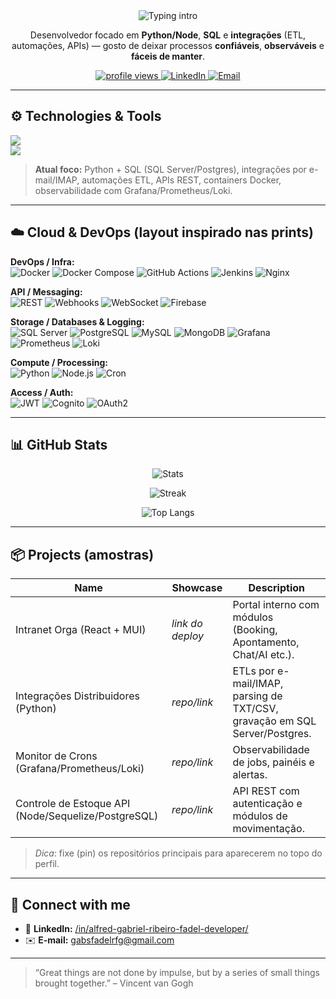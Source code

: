 <!-- PROFILE README — GabRfg -->
<div align="center">
  
  <img src="https://readme-typing-svg.demolab.com?font=Fira+Code&weight=700&size=28&pause=900&color=59C1FF&center=true&vCenter=true&width=600&lines=Hi+there+%F0%9F%91%8B;I%E2%80%99m+Gabriel+Fadel+(GabRfg);Back-end+%7C+Data+%7C+Integrations" alt="Typing intro" />

  <p>
    Desenvolvedor focado em <b>Python/Node</b>, <b>SQL</b> e <b>integrações</b> (ETL, automações, APIs) — gosto de
    deixar processos <b>confiáveis</b>, <b>observáveis</b> e <b>fáceis de manter</b>.
  </p>

  <a href="https://komarev.com/ghpvc/?username=GabRfg&style=flat&color=blue">
    <img src="https://komarev.com/ghpvc/?username=GabRfg&style=flat&color=0CA6E9" alt="profile views" />
  </a>
  <a href="https://www.linkedin.com/in/alfred-gabriel-ribeiro-fadel-developer/">
    <img alt="LinkedIn" src="https://img.shields.io/badge/LinkedIn-Connect-0A66C2?style=flat&logo=linkedin&logoColor=white">
  </a>
  <a href="mailto:gabsfadelrfg@gmail.com">
    <img alt="Email" src="https://img.shields.io/badge/Email-gabsfadelrfg%40gmail.com-3b82f6?style=flat&logo=gmail&logoColor=white">
  </a>
</div>

---

## ⚙️ Technologies & Tools

<p align="left">
  <img src="https://skillicons.dev/icons?i=py,fastapi,flask,regex,js,ts,nodejs,express,react,nextjs,materialui,tailwind,vite,html,css" />
  <br/>
  <img src="https://skillicons.dev/icons?i=postgres,mysql,sqlite,mongodb,redis,git,github,linux,docker,nginx,jenkins,githubactions,grafana,prometheus,postman,vercel,firebase,aws" />
</p>

> **Atual foco:** Python + SQL (SQL Server/Postgres), integrações por e-mail/IMAP, automações ETL, APIs REST, containers Docker, observabilidade com Grafana/Prometheus/Loki.

---

## ☁️ Cloud & DevOps (layout inspirado nas prints)

**DevOps / Infra:**  
![Docker](https://img.shields.io/badge/Docker-2496ED?style=flat&logo=docker&logoColor=white)
![Docker Compose](https://img.shields.io/badge/Docker%20Compose-1D63ED?style=flat&logo=docker&logoColor=white)
![GitHub Actions](https://img.shields.io/badge/GitHub%20Actions-2088FF?style=flat&logo=githubactions&logoColor=white)
![Jenkins](https://img.shields.io/badge/Jenkins-D24939?style=flat&logo=jenkins&logoColor=white)
![Nginx](https://img.shields.io/badge/Nginx-009639?style=flat&logo=nginx&logoColor=white)

**API / Messaging:**  
![REST](https://img.shields.io/badge/REST-111827?style=flat)
![Webhooks](https://img.shields.io/badge/Webhooks-111827?style=flat)
![WebSocket](https://img.shields.io/badge/WebSocket-111827?style=flat)
![Firebase](https://img.shields.io/badge/Firebase-FFCA28?style=flat&logo=firebase&logoColor=111827)

**Storage / Databases & Logging:**  
![SQL Server](https://img.shields.io/badge/SQL%20Server-CC2927?style=flat&logo=microsoftsqlserver&logoColor=white)
![PostgreSQL](https://img.shields.io/badge/PostgreSQL-4169E1?style=flat&logo=postgresql&logoColor=white)
![MySQL](https://img.shields.io/badge/MySQL-4479A1?style=flat&logo=mysql&logoColor=white)
![MongoDB](https://img.shields.io/badge/MongoDB-47A248?style=flat&logo=mongodb&logoColor=white)
![Grafana](https://img.shields.io/badge/Grafana-F46800?style=flat&logo=grafana&logoColor=white)
![Prometheus](https://img.shields.io/badge/Prometheus-E6522C?style=flat&logo=prometheus&logoColor=white)
![Loki](https://img.shields.io/badge/Loki-4A90E2?style=flat)

**Compute / Processing:**  
![Python](https://img.shields.io/badge/Python-3776AB?style=flat&logo=python&logoColor=white)
![Node.js](https://img.shields.io/badge/Node.js-339933?style=flat&logo=nodedotjs&logoColor=white)
![Cron](https://img.shields.io/badge/Cron%20Jobs-111827?style=flat)

**Access / Auth:**  
![JWT](https://img.shields.io/badge/JWT-000000?style=flat&logo=jsonwebtokens&logoColor=white)
![Cognito](https://img.shields.io/badge/AWS%20Cognito-DD344C?style=flat&logo=amazonaws&logoColor=white)
![OAuth2](https://img.shields.io/badge/OAuth2-1F6FEB?style=flat)

---

## 📊 GitHub Stats

<div align="center">

![Stats](https://github-readme-stats.vercel.app/api?username=GabRfg&show_icons=true&theme=tokyonight&hide_title=true&rank_icon=github&include_all_commits=true)
  
![Streak](https://streak-stats.demolab.com?user=GabRfg&theme=tokyonight&hide_border=false)
  
![Top Langs](https://github-readme-stats.vercel.app/api/top-langs/?username=GabRfg&layout=compact&theme=tokyonight&langs_count=10)

</div>

---

## 📦 Projects (amostras)

| Name | Showcase | Description |
|---|---|---|
| Intranet Orga (React + MUI) | _link do deploy_ | Portal interno com módulos (Booking, Apontamento, Chat/AI etc.). |
| Integrações Distribuidores (Python) | _repo/link_ | ETLs por e-mail/IMAP, parsing de TXT/CSV, gravação em SQL Server/Postgres. |
| Monitor de Crons (Grafana/Prometheus/Loki) | _repo/link_ | Observabilidade de jobs, painéis e alertas. |
| Controle de Estoque API (Node/Sequelize/PostgreSQL) | _repo/link_ | API REST com autenticação e módulos de movimentação. |

> _Dica_: fixe (pin) os repositórios principais para aparecerem no topo do perfil.

---

## 🤝 Connect with me

- 🔗 **LinkedIn:** <a href="https://www.linkedin.com/in/alfred-gabriel-ribeiro-fadel-developer/">/in/alfred-gabriel-ribeiro-fadel-developer/</a>  
- ✉️ **E-mail:** <a href="mailto:gabsfadelrfg@gmail.com">gabsfadelrfg@gmail.com</a>

---

> “Great things are not done by impulse, but by a series of small things brought together.” – Vincent van Gogh
